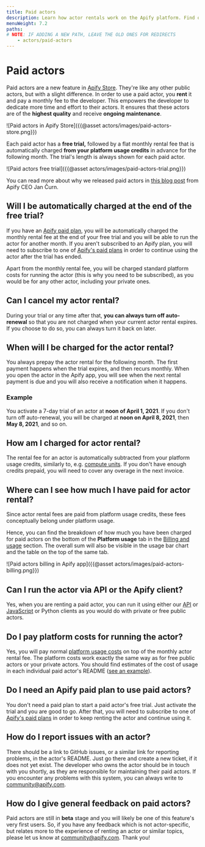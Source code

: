 ```yaml
---
title: Paid actors
description: Learn how actor rentals work on the Apify platform. Find out about running costs, what you need to try rent an actor, and how to pay for your rentals.
menuWeight: 7.2
paths:
# NOTE: IF ADDING A NEW PATH, LEAVE THE OLD ONES FOR REDIRECTS
    - actors/paid-actors
---
```


# Paid actors

Paid actors are a new feature in [Apify Store](https://apify.com/store). They're like any other public actors, but with a slight difference. In order to use a paid actor, you **rent** it and pay a monthly fee to the developer. This empowers the developer to dedicate more time and effort to their actors. It ensures that these actors are of the **highest quality** and receive **ongoing maintenance**.

![Paid actors in Apify Store]({{@asset actors/images/paid-actors-store.png}})

Each paid actor has a **free trial,** followed by a flat monthly rental fee that is automatically charged **from your platform usage credits** in advance for the following month. The trial's length is always shown for each paid actor.

![Paid actors free trial]({{@asset actors/images/paid-actors-trial.png}})

You can read more about why we released paid actors in [this blog post](tbd) from Apify CEO Jan Čurn.

## Will I be automatically charged at the end of the free trial?

If you have an [Apify paid plan](https://apify.com/pricing), you will be automatically charged the monthly rental fee at the end of your free trial and you will be able to run the actor for another month. If you aren't subscribed to an Apify plan, you will need to subscribe to one of [Apify's paid plans](https://apify.com/pricing) in order to continue using the actor after the trial has ended.

Apart from the monthly rental fee, you will be charged standard platform costs for running the actor (this is why you need to be subscribed), as you would be for any other actor, including your private ones.

## Can I cancel my actor rental?

During your trial or any time after that, **you can always turn off auto-renewal** so that you are not charged when your current actor rental expires. If you choose to do so, you can always turn it back on later.

## When will I be charged for the actor rental?

You always prepay the actor rental for the following month. The first payment happens when the trial expires, and then recurs monthly. When you open the actor in the Apify app, you will see when the next rental payment is due and you will also receive a notification when it happens.

### Example

You activate a 7-day trial of an actor at **noon of April 1, 2021**. If you don't turn off auto-renewal, you will be charged at **noon on April 8, 2021**, then **May 8, 2021**, and so on.

## How am I charged for actor rental?

The rental fee for an actor is automatically subtracted from your platform usage credits, similarly to, e.g. [compute units](https://docs.apify.com/actors/running/compute-units). If you don't have enough credits prepaid, you will need to cover any overage in the next invoice.

## Where can I see how much I have paid for actor rental?

Since actor rental fees are paid from platform usage credits, these fees conceptually belong under platform usage.

Hence, you can find the breakdown of how much you have been charged for paid actors on the bottom of the **Platform usage** tab in the [Billing and usage](https://my.apify.com/billing-new) section. The overall sum will also be visible in the usage bar chart and the table on the top of the same tab.

![Paid actors billing in Apify app]({{@asset actors/images/paid-actors-billing.png}})


## Can I run the actor via API or the Apify client?

Yes, when you are renting a paid actor, you can run it using either our [API](https://docs.apify.com/api/v2) or [JavaScript](https://docs.apify.com/apify-client-js) or Python clients as you would do with private or free public actors.

## Do I pay platform costs for running the actor?

Yes, you will pay normal [platform usage costs](https://apify.com/pricing/actors) on top of the monthly actor rental fee. The platform costs work exactly the same way as for free public actors or your private actors. You should find estimates of the cost of usage in each individual paid actor's README ([see an example](https://apify.com/drobnikj/crawler-google-places#compute-unit-consumption)).

## Do I need an Apify paid plan to use paid actors?

You don't need a paid plan to start a paid actor's free trial. Just activate the trial and you are good to go. After that, you will need to subscribe to one of [Apify's paid plans](https://apify.com/pricing) in order to keep renting the actor and continue using it.

## How do I report issues with an actor?

There should be a link to GitHub issues, or a similar link for reporting problems, in the actor's README. Just go there and create a new ticket, if it does not yet exist.  The developer who owns the actor should be in touch with you shortly, as they are responsible for maintaining their paid actors. If you encounter any problems with this system, you can always write to [community@apify.com](mailto:community@apify.com).

## How do I give general feedback on paid actors?

Paid actors are still in **beta** stage and you will likely be one of this feature's very first users. So, if you have any feedback which is not actor-specific, but relates more to the experience of renting an actor or similar topics, please let us know at [community@apify.com](mailto:community@apify.com). Thank you!
